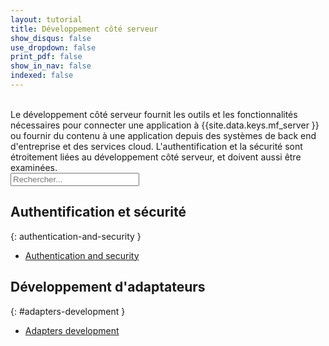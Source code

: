 ```yaml
---
layout: tutorial
title: Développement côté serveur
show_disqus: false
use_dropdown: false
print_pdf: false
show_in_nav: false
indexed: false
---
```

<!-- NLS_CHARSET=UTF-8 -->
<br>
Le développement côté serveur fournit les outils et les fonctionnalités nécessaires pour connecter une application à {{site.data.keys.mf_server }} ou fournir du contenu à une application depuis des systèmes de back end d'entreprise et des services cloud. L'authentification et la sécurité sont étroitement liées au développement côté serveur, et doivent aussi être examinées.

<form role="searchbox"  aria-label="Inline search field" action="{{site.baseurl}}/search/" method="get">
    <div class="input-group add-on">
        <input style="width: 206px" id="search-input" type="text" aria-label="search field" class="form-control" placeholder="Rechercher..." name="q">
    </div>
</form>

## Authentification et sécurité
{: authentication-and-security }
* [Authentication and security](../authentication-and-security/)

## Développement d'adaptateurs
{: #adapters-development }
* [Adapters development](../adapters/)
